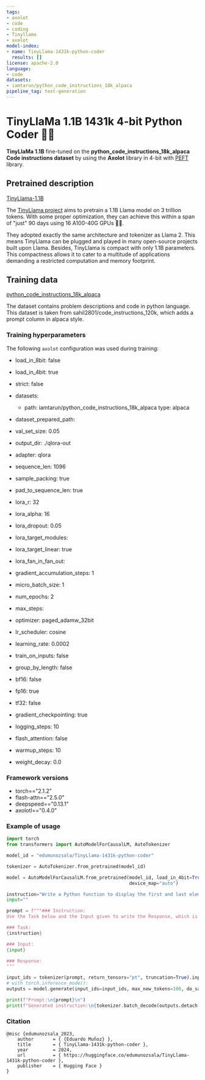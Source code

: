 ```yaml
---
tags:
- axolot
- code
- coding
- Tinyllama
- axolot
model-index:
- name: TinyLlama-1431k-python-coder
  results: []
license: apache-2.0
language:
- code
datasets:
- iamtarun/python_code_instructions_18k_alpaca
pipeline_tag: text-generation
---
```



# TinyLlaMa 1.1B 1431k 4-bit Python Coder 👩‍💻 

**TinyLlaMa 1.1B** fine-tuned on the **python_code_instructions_18k_alpaca Code instructions dataset** by using the **Axolot** library in 4-bit with [PEFT](https://github.com/huggingface/peft) library.

## Pretrained description

[TinyLlama-1.1B](https://huggingface.co/TinyLlama/TinyLlama-1.1B-intermediate-step-1431k-3T)

The [TinyLlama project](https://github.com/jzhang38/TinyLlama) aims to pretrain a 1.1B Llama model on 3 trillion tokens. With some proper optimization, they can achieve this within a span of "just" 90 days using 16 A100-40G GPUs 🚀🚀.

They adopted exactly the same architecture and tokenizer as Llama 2. This means TinyLlama can be plugged and played in many open-source projects built upon Llama. Besides, TinyLlama is compact with only 1.1B parameters. This compactness allows it to cater to a multitude of applications demanding a restricted computation and memory footprint.

## Training data

[python_code_instructions_18k_alpaca](https://huggingface.co/datasets/iamtarun/python_code_instructions_18k_alpaca)

The dataset contains problem descriptions and code in python language. This dataset is taken from sahil2801/code_instructions_120k, which adds a prompt column in alpaca style.

### Training hyperparameters

The following `axolot` configuration was used during training:

- load_in_8bit: false
- load_in_4bit: true
- strict: false

- datasets:
    - path: iamtarun/python_code_instructions_18k_alpaca
      type: alpaca
- dataset_prepared_path:
- val_set_size: 0.05
- output_dir: ./qlora-out

- adapter: qlora
- sequence_len: 1096
- sample_packing: true
- pad_to_sequence_len: true
- lora_r: 32
- lora_alpha: 16
- lora_dropout: 0.05
- lora_target_modules:
- lora_target_linear: true
- lora_fan_in_fan_out:
- gradient_accumulation_steps: 1
- micro_batch_size: 1
- num_epochs: 2
- max_steps:
- optimizer: paged_adamw_32bit
- lr_scheduler: cosine
- learning_rate: 0.0002
- train_on_inputs: false
- group_by_length: false
- bf16: false
- fp16: true
- tf32: false
- gradient_checkpointing: true
- logging_steps: 10
- flash_attention: false
- warmup_steps: 10
- weight_decay: 0.0

### Framework versions
- torch=="2.1.2"
- flash-attn=="2.5.0"
- deepspeed=="0.13.1"
- axolotl=="0.4.0"


### Example of usage

```py
import torch
from transformers import AutoModelForCausalLM, AutoTokenizer

model_id = "edumunozsala/TinyLlama-1431k-python-coder"

tokenizer = AutoTokenizer.from_pretrained(model_id)

model = AutoModelForCausalLM.from_pretrained(model_id, load_in_4bit=True, torch_dtype=torch.float16, 
                                             device_map="auto")

instruction="Write a Python function to display the first and last elements of a list."
input=""

prompt = f"""### Instruction:
Use the Task below and the Input given to write the Response, which is a programming code that can solve the Task.

### Task:
{instruction}

### Input:
{input}

### Response:
"""

input_ids = tokenizer(prompt, return_tensors="pt", truncation=True).input_ids.cuda()
# with torch.inference_mode():
outputs = model.generate(input_ids=input_ids, max_new_tokens=100, do_sample=True, top_p=0.9,temperature=0.3)

print(f"Prompt:\n{prompt}\n")
print(f"Generated instruction:\n{tokenizer.batch_decode(outputs.detach().cpu().numpy(), skip_special_tokens=True)[0][len(prompt):]}")

```

### Citation

```
@misc {edumunozsala_2023,
	author       = { {Eduardo Muñoz} },
	title        = { TinyLlama-1431k-python-coder },
	year         = 2024,
	url          = { https://huggingface.co/edumunozsala/TinyLlama-1431k-python-coder },
	publisher    = { Hugging Face }
}
```